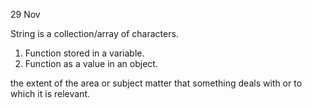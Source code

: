 29 Nov

String is a collection/array of characters.

1. Function stored in a variable.
1. Function as a value in an object.


the extent of the area or subject matter that something deals with or to which it is relevant.